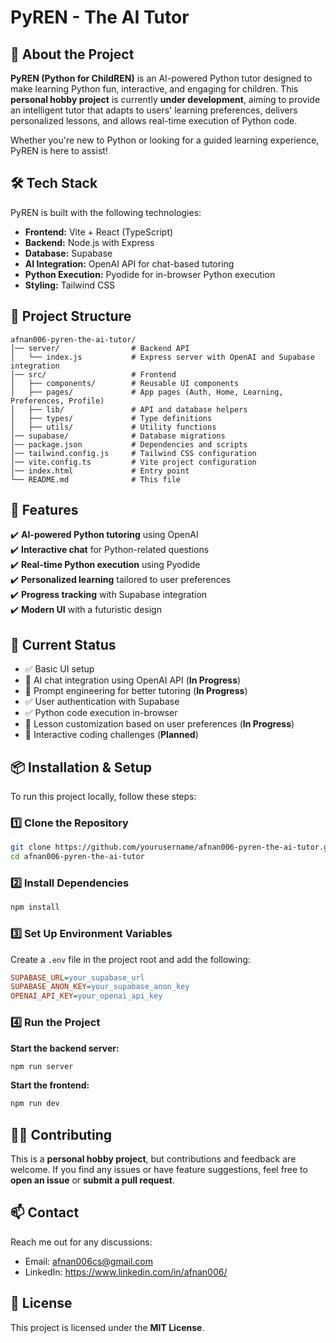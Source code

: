 # PyREN - The AI Tutor

## 🚀 About the Project

**PyREN (Python for ChildREN)** is an AI-powered Python tutor designed to make learning Python fun, interactive, and engaging for children. This **personal hobby project** is currently **under development**, aiming to provide an intelligent tutor that adapts to users' learning preferences, delivers personalized lessons, and allows real-time execution of Python code.

Whether you're new to Python or looking for a guided learning experience, PyREN is here to assist!

## 🛠️ Tech Stack

PyREN is built with the following technologies:

* **Frontend:** Vite + React (TypeScript)
* **Backend:** Node.js with Express
* **Database:** Supabase
* **AI Integration:** OpenAI API for chat-based tutoring
* **Python Execution:** Pyodide for in-browser Python execution
* **Styling:** Tailwind CSS

## 📂 Project Structure

```
afnan006-pyren-the-ai-tutor/
│── server/                # Backend API
│   └── index.js           # Express server with OpenAI and Supabase integration
│── src/                   # Frontend
│   ├── components/        # Reusable UI components
│   ├── pages/             # App pages (Auth, Home, Learning, Preferences, Profile)
│   ├── lib/               # API and database helpers
│   ├── types/             # Type definitions
│   ├── utils/             # Utility functions
│── supabase/              # Database migrations
│── package.json           # Dependencies and scripts
│── tailwind.config.js     # Tailwind CSS configuration
│── vite.config.ts         # Vite project configuration
│── index.html             # Entry point
└── README.md              # This file
```

## 🌟 Features

✔️ **AI-powered Python tutoring** using OpenAI  
✔️ **Interactive chat** for Python-related questions  
✔️ **Real-time Python execution** using Pyodide  
✔️ **Personalized learning** tailored to user preferences  
✔️ **Progress tracking** with Supabase integration  
✔️ **Modern UI** with a futuristic design

## 📌 Current Status

* ✅ Basic UI setup
* 🔄 AI chat integration using OpenAI API (**In Progress**)
* 🔄 Prompt engineering for better tutoring (**In Progress**)
* ✅ User authentication with Supabase
* ✅ Python code execution in-browser
* 🔄 Lesson customization based on user preferences (**In Progress**)
* 📝 Interactive coding challenges (**Planned**)

## 📦 Installation & Setup

To run this project locally, follow these steps:

### 1️⃣ Clone the Repository

```sh
git clone https://github.com/yourusername/afnan006-pyren-the-ai-tutor.git
cd afnan006-pyren-the-ai-tutor
```

### 2️⃣ Install Dependencies

```sh
npm install
```

### 3️⃣ Set Up Environment Variables

Create a `.env` file in the project root and add the following:

```ini
SUPABASE_URL=your_supabase_url
SUPABASE_ANON_KEY=your_supabase_anon_key
OPENAI_API_KEY=your_openai_api_key
```

### 4️⃣ Run the Project

**Start the backend server:**

```sh
npm run server
```

**Start the frontend:**

```sh
npm run dev
```

## 👨‍💻 Contributing

This is a **personal hobby project**, but contributions and feedback are welcome. If you find any issues or have feature suggestions, feel free to **open an issue** or **submit a pull request**.

## 📫 Contact

Reach me out for any discussions:
- Email: afnan006cs@gmail.com
- LinkedIn: https://www.linkedin.com/in/afnan006/

## 📜 License

This project is licensed under the **MIT License**.